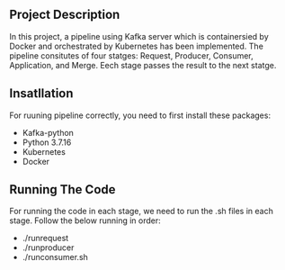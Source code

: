 ## Project Description
In this project, a pipeline using Kafka server which is containersied by Docker and orchestrated by Kubernetes has been implemented. The pipeline consitutes of four statges: Request, Producer, Consumer, Application, and Merge. 
Eech stage passes the result to the next statge.

## Insatllation
For ruuning pipeline correctly, you need to first install these packages:
- Kafka-python
- Python 3.7.16
- Kubernetes
- Docker
  


## Running The Code

For running the code in each stage, we need to run the .sh files in each stage. Follow the below running in order:

- ./runrequest
- ./runproducer 
- ./runconsumer.sh
